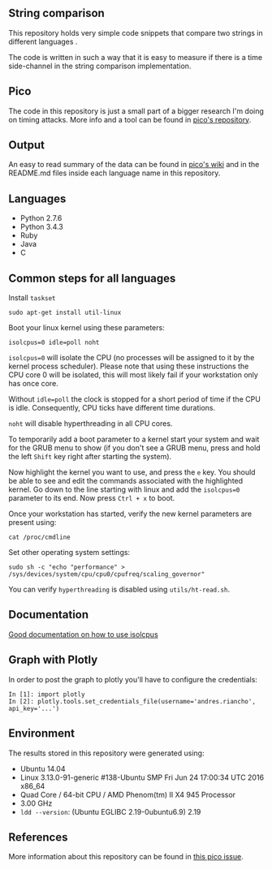 ## String comparison
This repository holds very simple code snippets that compare two strings 
in different languages .

The code is written in such a way that it is easy to measure if there is
a time side-channel in the string comparison implementation.

## Pico
The code in this repository is just a small part of a bigger research I'm
doing on timing attacks. More info and a tool can be found in
[pico's repository](https://github.com/andresriancho/pico).

## Output
An easy to read summary of the data can be found in
[pico's wiki](https://github.com/andresriancho/pico/wiki/String-comparison-analysis)
and in the README.md files inside each language name in this repository.

## Languages
 * Python 2.7.6
 * Python 3.4.3
 * Ruby
 * Java
 * C

## Common steps for all languages

Install `taskset`

```
sudo apt-get install util-linux
```

Boot your linux kernel using these parameters:

```
isolcpus=0 idle=poll noht
```

`isolcpus=0` will isolate the CPU (no processes will be assigned to it by the
kernel process scheduler). Please note that using these instructions the
CPU core 0 will be isolated, this will most likely fail if your workstation
only has once core.

Without `idle=poll` the clock is stopped for a short period of time if
the CPU is idle. Consequently, CPU ticks have different time durations.

`noht` will disable hyperthreading in all CPU cores.

To temporarily add a boot parameter to a kernel start your system and
wait for the GRUB menu to show (if you don't see a GRUB menu, press and
hold the left `Shift` key right after starting the system).

Now highlight the kernel you want to use, and press the `e` key. You
should be able to see and edit the commands associated with the highlighted kernel.
Go down to the line starting with linux and add the `isolcpus=0` parameter
to its end. Now press `Ctrl + x` to boot.

Once your workstation has started, verify the new kernel parameters are
present using:

```
cat /proc/cmdline
```

Set other operating system settings:

```
sudo sh -c "echo "performance" > /sys/devices/system/cpu/cpu0/cpufreq/scaling_governor"
```

You can verify `hyperthreading` is disabled using `utils/ht-read.sh`.

## Documentation

[Good documentation on how to use isolcpus](http://xmodulo.com/run-program-process-specific-cpu-cores-linux.html)

## Graph with Plotly

In order to post the graph to plotly you'll have to configure the credentials:

```ipython
In [1]: import plotly 
In [2]: plotly.tools.set_credentials_file(username='andres.riancho', api_key='...')
```

## Environment

The results stored in this repository were generated using:
 
 * Ubuntu 14.04
 * Linux 3.13.0-91-generic #138-Ubuntu SMP Fri Jun 24 17:00:34 UTC 2016 x86_64
 * Quad Core / 64-bit CPU / AMD Phenom(tm) II X4 945 Processor
 * 3.00 GHz
 * `ldd --version`: (Ubuntu EGLIBC 2.19-0ubuntu6.9) 2.19

## References
More information about this repository can be found in
[this pico issue](https://github.com/andresriancho/pico/issues/47).
